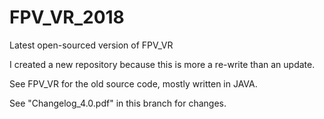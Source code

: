 # FPV_VR_2018
Latest open-sourced version of FPV_VR

I created a new repository because this is more a re-write than an update.

See FPV_VR for the old source code, mostly written in JAVA.

See "Changelog_4.0.pdf" in this branch for changes.

